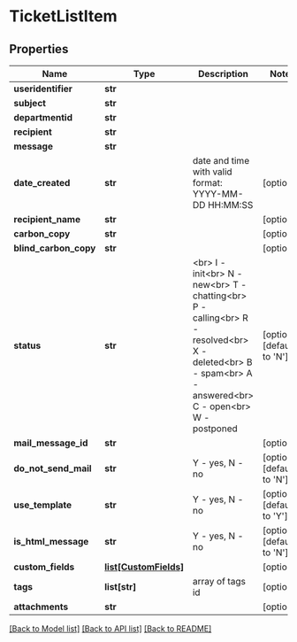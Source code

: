 # TicketListItem

## Properties
Name | Type | Description | Notes
------------ | ------------- | ------------- | -------------
**useridentifier** | **str** |  | 
**subject** | **str** |  | 
**departmentid** | **str** |  | 
**recipient** | **str** |  | 
**message** | **str** |  | 
**date_created** | **str** |  date and time with valid format: YYYY-MM-DD HH:MM:SS | [optional] 
**recipient_name** | **str** |  | [optional] 
**carbon_copy** | **str** |  | [optional] 
**blind_carbon_copy** | **str** |  | [optional] 
**status** | **str** | &lt;br&gt; I - init&lt;br&gt; N - new&lt;br&gt; T - chatting&lt;br&gt; P - calling&lt;br&gt; R - resolved&lt;br&gt; X - deleted&lt;br&gt; B - spam&lt;br&gt; A - answered&lt;br&gt; C - open&lt;br&gt; W - postponed | [optional] [default to 'N']
**mail_message_id** | **str** |  | [optional] 
**do_not_send_mail** | **str** | Y - yes, N - no | [optional] [default to 'N']
**use_template** | **str** | Y - yes, N - no | [optional] [default to 'Y']
**is_html_message** | **str** | Y - yes, N - no | [optional] [default to 'N']
**custom_fields** | [**list[CustomFields]**](CustomFields.md) |  | [optional] 
**tags** | **list[str]** | array of tags id | [optional] 
**attachments** | **str** |  | [optional] 

[[Back to Model list]](../README.md#documentation-for-models) [[Back to API list]](../README.md#documentation-for-api-endpoints) [[Back to README]](../README.md)


